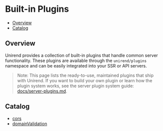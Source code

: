 # Built-in Plugins

<!-- toc -->

- [Overview](#overview)
- [Catalog](#catalog)

<!-- tocstop -->

## Overview

Unirend provides a collection of built-in plugins that handle common server functionality. These plugins are available through the `unirend/plugins` namespace and can be easily integrated into your SSR or API servers.

> Note: This page lists the ready-to-use, maintained plugins that ship with Unirend. If you want to build your own plugin or learn how the plugin system works, see the server plugin system guide: [docs/server-plugins.md](./server-plugins.md).

## Catalog

- [cors](built-in-plugins/cors.md)
- [domainValidation](built-in-plugins/domainValidation.md)
